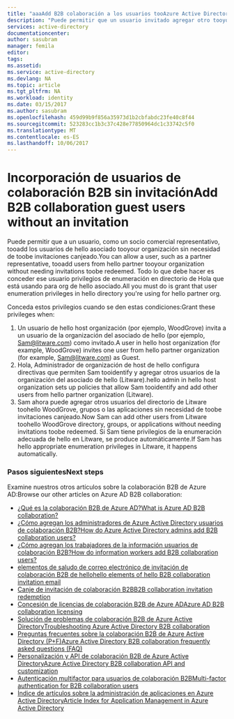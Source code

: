```yaml
---
title: "aaaAdd B2B colaboración a los usuarios tooAzure Active Directory sin una invitación | Documentos de Microsoft"
description: "Puede permitir que un usuario invitado agregar otro tooyour de los usuarios invitados Azure AD sin canjear una invitación en colaboración B2B de Azure Active Directory."
services: active-directory
documentationcenter: 
author: sasubram
manager: femila
editor: 
tags: 
ms.assetid: 
ms.service: active-directory
ms.devlang: NA
ms.topic: article
ms.tgt_pltfrm: NA
ms.workload: identity
ms.date: 03/15/2017
ms.author: sasubram
ms.openlocfilehash: 459d99b9f856a35973d1b2cbfabdc23fe40c8f44
ms.sourcegitcommit: 523283cc1b3c37c428e77850964dc1c33742c5f0
ms.translationtype: MT
ms.contentlocale: es-ES
ms.lasthandoff: 10/06/2017
---
```

# <a name="add-b2b-collaboration-guest-users-without-an-invitation"></a><span data-ttu-id="79e04-103">Incorporación de usuarios de colaboración B2B sin invitación</span><span class="sxs-lookup"><span data-stu-id="79e04-103">Add B2B collaboration guest users without an invitation</span></span>

<span data-ttu-id="79e04-104">Puede permitir que a un usuario, como un socio comercial representativo, tooadd los usuarios de hello asociado tooyour organización sin necesidad de toobe invitaciones canjeado.</span><span class="sxs-lookup"><span data-stu-id="79e04-104">You can allow a user, such as a partner representative, tooadd users from hello partner tooyour organization without needing invitations toobe redeemed.</span></span> <span data-ttu-id="79e04-105">Todo lo que debe hacer es conceder ese usuario privilegios de enumeración en directorio de Hola que está usando para org de hello asociado.</span><span class="sxs-lookup"><span data-stu-id="79e04-105">All you must do is grant that user enumeration privileges in hello directory you're using for hello partner org.</span></span> 

<span data-ttu-id="79e04-106">Conceda estos privilegios cuando se den estas condiciones:</span><span class="sxs-lookup"><span data-stu-id="79e04-106">Grant these privileges when:</span></span>

1. <span data-ttu-id="79e04-107">Un usuario de hello host organización (por ejemplo, WoodGrove) invita a un usuario de la organización del asociado de hello (por ejemplo, Sam@litware.com) como invitado.</span><span class="sxs-lookup"><span data-stu-id="79e04-107">A user in hello host organization (for example, WoodGrove) invites one user from hello partner organization (for example, Sam@litware.com) as Guest.</span></span>
2. <span data-ttu-id="79e04-108">Hola, Administrador de organización de host de hello configura directivas que permiten Sam tooidentify y agregar otros usuarios de la organización del asociado de hello (Litware).</span><span class="sxs-lookup"><span data-stu-id="79e04-108">hello admin in hello host organization sets up policies that allow Sam tooidentify and add other users from hello partner organization (Litware).</span></span>
3. <span data-ttu-id="79e04-109">Sam ahora puede agregar otros usuarios del directorio de Litware toohello WoodGrove, grupos o las aplicaciones sin necesidad de toobe invitaciones canjeado.</span><span class="sxs-lookup"><span data-stu-id="79e04-109">Now Sam can add other users from Litware toohello WoodGrove directory, groups, or applications without needing invitations toobe redeemed.</span></span> <span data-ttu-id="79e04-110">Si Sam tiene privilegios de la enumeración adecuada de hello en Litware, se produce automáticamente.</span><span class="sxs-lookup"><span data-stu-id="79e04-110">If Sam has hello appropriate enumeration privileges in Litware, it happens automatically.</span></span>

### <a name="next-steps"></a><span data-ttu-id="79e04-111">Pasos siguientes</span><span class="sxs-lookup"><span data-stu-id="79e04-111">Next steps</span></span>

<span data-ttu-id="79e04-112">Examine nuestros otros artículos sobre la colaboración B2B de Azure AD:</span><span class="sxs-lookup"><span data-stu-id="79e04-112">Browse our other articles on Azure AD B2B collaboration:</span></span>

* [<span data-ttu-id="79e04-113">¿Qué es la colaboración B2B de Azure AD?</span><span class="sxs-lookup"><span data-stu-id="79e04-113">What is Azure AD B2B collaboration?</span></span>](active-directory-b2b-what-is-azure-ad-b2b.md)
* [<span data-ttu-id="79e04-114">¿Cómo agregan los administradores de Azure Active Directory usuarios de colaboración B2B?</span><span class="sxs-lookup"><span data-stu-id="79e04-114">How do Azure Active Directory admins add B2B collaboration users?</span></span>](active-directory-b2b-admin-add-users.md)
* [<span data-ttu-id="79e04-115">¿Cómo agregan los trabajadores de la información usuarios de colaboración B2B?</span><span class="sxs-lookup"><span data-stu-id="79e04-115">How do information workers add B2B collaboration users?</span></span>](active-directory-b2b-iw-add-users.md)
* [<span data-ttu-id="79e04-116">elementos de saludo de correo electrónico de invitación de colaboración B2B de hello</span><span class="sxs-lookup"><span data-stu-id="79e04-116">hello elements of hello B2B collaboration invitation email</span></span>](active-directory-b2b-invitation-email.md)
* [<span data-ttu-id="79e04-117">Canje de invitación de colaboración B2B</span><span class="sxs-lookup"><span data-stu-id="79e04-117">B2B collaboration invitation redemption</span></span>](active-directory-b2b-redemption-experience.md)
* [<span data-ttu-id="79e04-118">Concesión de licencias de colaboración B2B de Azure AD</span><span class="sxs-lookup"><span data-stu-id="79e04-118">Azure AD B2B collaboration licensing</span></span>](active-directory-b2b-licensing.md)
* [<span data-ttu-id="79e04-119">Solución de problemas de colaboración B2B de Azure Active Directory</span><span class="sxs-lookup"><span data-stu-id="79e04-119">Troubleshooting Azure Active Directory B2B collaboration</span></span>](active-directory-b2b-troubleshooting.md)
* [<span data-ttu-id="79e04-120">Preguntas frecuentes sobre la colaboración B2B de Azure Active Directory (P+F)</span><span class="sxs-lookup"><span data-stu-id="79e04-120">Azure Active Directory B2B collaboration frequently asked questions (FAQ)</span></span>](active-directory-b2b-faq.md)
* [<span data-ttu-id="79e04-121">Personalización y API de colaboración B2B de Azure Active Directory</span><span class="sxs-lookup"><span data-stu-id="79e04-121">Azure Active Directory B2B collaboration API and customization</span></span>](active-directory-b2b-api.md)
* [<span data-ttu-id="79e04-122">Autenticación multifactor para usuarios de colaboración B2B</span><span class="sxs-lookup"><span data-stu-id="79e04-122">Multi-factor authentication for B2B collaboration users</span></span>](active-directory-b2b-mfa-instructions.md)
* [<span data-ttu-id="79e04-123">Índice de artículos sobre la administración de aplicaciones en Azure Active Directory</span><span class="sxs-lookup"><span data-stu-id="79e04-123">Article Index for Application Management in Azure Active Directory</span></span>](active-directory-apps-index.md)